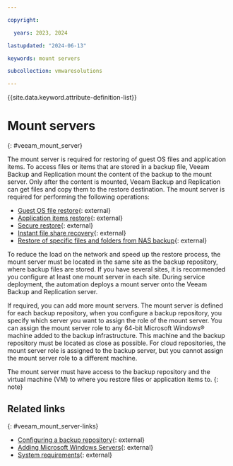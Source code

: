 ```yaml
---

copyright:

  years: 2023, 2024

lastupdated: "2024-06-13"

keywords: mount servers

subcollection: vmwaresolutions

---
```


{{site.data.keyword.attribute-definition-list}}

# Mount servers
{: #veeam_mount_server}

The mount server is required for restoring of guest OS files and application items. To access files or items that are stored in a backup file, Veeam Backup and Replication mount the content of the backup to the mount server. Only after the content is mounted, Veeam Backup and Replication can get files and copy them to the restore destination. The mount server is required for performing the following operations:

* [Guest OS file restore](https://helpcenter.veeam.com/docs/backup/vsphere/guest_file_recovery.html?ver=120){: external}
* [Application items restore](https://helpcenter.veeam.com/docs/backup/vsphere/restore_veeam_explorers.html?ver=120){: external}
* [Secure restore](https://helpcenter.veeam.com/docs/backup/vsphere/av_scan_about.html?ver=120){: external}
* [Instant file share recovery](https://helpcenter.veeam.com/docs/backup/vsphere/performing_instant_file_share_recovery.html?ver=120){: external}
* [Restore of specific files and folders from NAS backup](https://helpcenter.veeam.com/docs/backup/vsphere/file_share_recovery_restore_files_folders.html?ver=120){: external}

To reduce the load on the network and speed up the restore process, the mount server must be located in the same site as the backup repository, where backup files are stored. If you have several sites, it is recommended you configure at least one mount server in each site. During service deployment, the automation deploys a mount server onto the Veeam Backup and Replication server. 

If required, you can add more mount servers. The mount server is defined for each backup repository, when you configure a backup repository, you specify which server you want to assign the role of the mount server. You can assign the mount server role to any 64-bit Microsoft Windows® machine added to the backup infrastructure. This machine and the backup repository must be located as close as possible. For cloud repositories, the mount server role is assigned to the backup server, but you cannot assign the mount server role to a different machine.

The mount server must have access to the backup repository and the virtual machine (VM) to where you restore files or application items to.
{: note}


## Related links
{: #veeam_mount_server-links}

* [Configuring a backup repository](https://helpcenter.veeam.com/docs/backup/vsphere/repository_mount_server.html?ver=120){: external}
* [Adding Microsoft Windows Servers](https://helpcenter.veeam.com/docs/backup/vsphere/add_windows_server.html?ver=120){: external}
* [System requirements](https://helpcenter.veeam.com/docs/backup/vsphere/system_requirements.html?ver=120#mount){: external}



